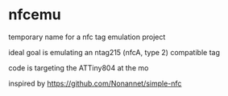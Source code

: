 # nfcemu

temporary name for a nfc tag emulation project

ideal goal is emulating an ntag215 (nfcA, type 2) compatible tag

code is targeting the ATTiny804 at the mo

inspired by https://github.com/Nonannet/simple-nfc

